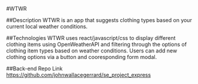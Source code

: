 #WTWR

##Description
WTWR is an app that suggests clothing types based on your current local weather conditions.

##Technologies
WTWR uses react/javascript/css to display different clothing items using OpenWeatherAPI and filtering through the options of clothing item types based on weather conditions. Users can add new clothing options via a button and cooresponding form modal.

##Back-end Repo Link
https://github.com/johnwallacegerrard/se_project_express
